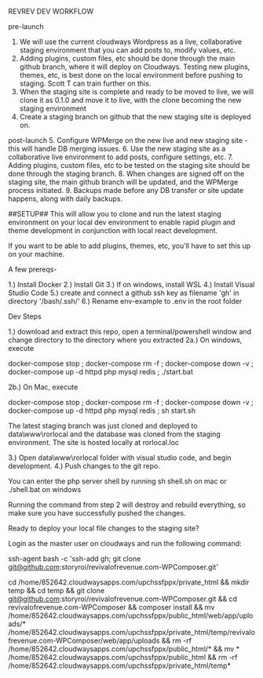 REVREV DEV WORKFLOW

pre-launch
1. We will use the current cloudways Wordpress as a live, collaborative staging environment that you can add posts to, modify values, etc.
2. Adding plugins, custom files, etc should be done through the main github branch, where it will deploy on Cloudways. Testing new plugins, themes, etc, is best done on the local environment before pushing to staging. Scott T can train further on this.
3. When the staging site is complete and ready to be moved to live, we will clone it as 0.1.0 and move it to live, with the clone becoming the new staging environment
4. Create a staging branch on github that the new staging site is deployed on.

post-launch
5. Configure WPMerge on the new live and new staging site - this will handle DB merging issues.
6. Use the new staging site as a collaborative live environment to add posts, configure settings, etc.
7. Adding plugins, custom files, etc to be tested on the staging site should be done through the staging branch.
8. When changes are signed off on the staging site, the main github branch will be updated, and the WPMerge process initiated.
9. Backups made before any DB transfer or site update happens, along with daily backups.

##SETUP##
This will allow you to clone and run the latest staging environment on your local dev environment to enable rapid plugin and theme development in conjunction with local react development.

If you want to be able to add plugins, themes, etc, you'll have to set this up on your machine.

A few prereqs-

1.) Install Docker
2.) Install Git
3.) If on windows, install WSL
4.) Install Visual Studio Code
5.) create and connect a github ssh key as filename 'gh' in directory '/bash/.ssh/'
6.) Rename env-example to .env in the root folder

Dev Steps

1.) download and extract this repo, open a terminal/powershell window and change directory to the directory where you extracted
2a.) On windows, execute 


docker-compose stop ; docker-compose rm -f ; docker-compose down -v ; docker-compose up -d httpd php mysql redis ; ./start.bat


2b.) On Mac, execute


docker-compose stop ; docker-compose rm -f ; docker-compose down -v ; docker-compose up -d httpd php mysql redis ; sh start.sh


The latest staging branch was just cloned and deployed to data\www\rorlocal and the database was cloned from the staging environment.
The site is hosted locally at rorlocal.loc

3.) Open data\www\rorlocal folder with visual studio code, and begin development.
4.) Push changes to the git repo.

You can enter the php server shell by running sh shell.sh on mac or ./shell.bat on windows

Running the command from step 2 will destroy and rebuild everything, so make sure you have successfully pushed the changes.


Ready to deploy your local file changes to the staging site?

Login as the master user on cloudways and run the following command:

ssh-agent bash -c 'ssh-add gh; git clone git@github.com:storyroi/revivalofrevenue.com-WPComposer.git'
  
cd /home/852642.cloudwaysapps.com/upchssfppx/private_html && mkdir temp && cd temp && git clone git@github.com:storyroi/revivalofrevenue.com-WPComposer.git && cd revivalofrevenue.com-WPComposer && composer install && mv /home/852642.cloudwaysapps.com/upchssfppx/public_html/web/app/uploads/* /home/852642.cloudwaysapps.com/upchssfppx/private_html/temp/revivalofrevenue.com-WPComposer/web/app/uploads && rm -rf /home/852642.cloudwaysapps.com/upchssfppx/public_html/* && mv * /home/852642.cloudwaysapps.com/upchssfppx/public_html && rm -rf /home/852642.cloudwaysapps.com/upchssfppx/private_html/temp*
